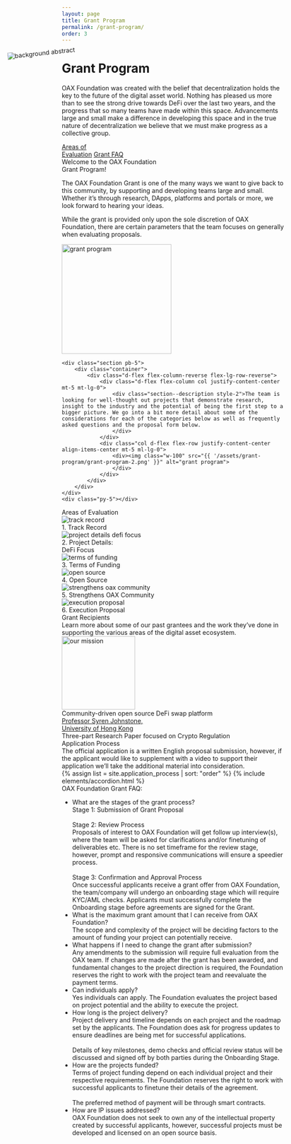 ```yaml
---
layout: page
title: Grant Program
permalink: /grant-program/
order: 3
---
```

<div class="container d-flex flex-column">
    <div class="d-flex d-flex flex-column flex-lg-row row flex-grow-1" style="z-index: 1;">
        <h1 class="page-title blue1 col">
            <div class="animate__animated animate__fadeInUp">Grant Program
            </div> 
        </h1>
        <p class="page-subheading col font-18 black2">OAX Foundation was created with the belief that decentralization holds the key to the future of the digital asset world. Nothing has pleased us more than to see the strong drive towards DeFi over the last two years, and the progress that so many teams have made within this space. Advancements large and small make a difference in developing this space and in the true nature of decentralization we believe that we must make progress as a collective group.
        </p>
    </div>
    <div class="d-none d-lg-flex flex-row flex-wrap anchors w-50 align-items-center" style="z-index: 1;">
        <a href="#areas-of-evaluation" class="mr-5 go-to-anchor">Areas&nbsp;of<br/>Evaluation</a>
        <a href="#faq" class="mr-4 go-to-anchor">Grant FAQ</a>
    </div>
    <img src="{{ '/assets/deco.3.png' | prepend: site.url }}" alt="background abstract" 
        class="d-none d-lg-block"
        style="pointer-events: none; position: absolute; transform: rotate(-6deg) translate(130px, -234px); left: 0;">
</div>
<div id="welcome" class="bg-white pt-5 mt-5 sections">
    <div class="section py-5">
        <div class="container">
            <div class="d-flex flex-column-reverse flex-lg-row row">
                <div class="d-flex flex-column col mt-5 mt-lg-0">
                    <div class="d-flex flex-row">
                        <div class="section--title style-2 mr-2">Welcome to the OAX Foundation</div>
                    </div>
                    <div class="d-flex flex-row align-items-center mb-4">
                        <div class="section--title style-2 mr-4">Grant Program!</div>
                        <div class="line mt-1 mt-lg-2"></div>
                    </div>
                    <div class="section--description style-2 mt-4">
                        <p class="mb-4">The OAX Foundation Grant is one of the many ways we want to give back to this community, by supporting and developing teams large and small. Whether it’s through research, DApps, platforms and portals or more, we look forward to hearing your ideas.</p>
                        <p>While the grant is provided only upon the sole discretion of OAX Foundation, there are certain parameters that the team focuses on generally when evaluating proposals.</p>
                    </div>
                </div>
                <div class="col d-flex flex-row justify-content-center align-items-center mt-5 ml-lg-0">
                    <div>
                        <img width="248px" src="{{ '/assets/grant-program/grant-program.png' }}" alt="grant program">
                    </div>
                </div>
            </div>
        </div>
    </div>

    <div class="section pb-5">
        <div class="container">            
            <div class="d-flex flex-column-reverse flex-lg-row-reverse">
                <div class="d-flex flex-column col justify-content-center mt-5 mt-lg-0">
                    <div class="section--description style-2">The team is looking for well-thought out projects that demonstrate research, insight to the industry and the potential of being the first step to a bigger picture. We go into a bit more detail about some of the considerations for each of the categories below as well as frequently asked questions and the proposal form below.
                    </div>
                </div>
                <div class="col d-flex flex-row justify-content-center align-items-center mt-5 ml-lg-0">
                    <div><img class="w-100" src="{{ '/assets/grant-program/grant-program-2.png' }}" alt="grant program">
                    </div>
                </div>
            </div>
        </div>
    </div>
    <div class="py-5"></div>
</div>
<div id="areas-of-evaluation" class="sections py-5">
    <div></div>
    <div class="container section my-5">
        <div class="d-flex flex-row">
            <div class="d-flex flex-column col mt-5 mt-lg-0 mb-4 ">
                <div class="d-flex flex-row align-items-center">
                    <div class="section--title mr-2">Areas&nbsp;of&nbsp;Evaluation
                    </div>
                    <div class="line"></div>
                </div>
                <div class="d-flex flex-row flex-wrap mt-5 mt-lg-0">
                    <div class="col-6 col-lg-4 text-center mb-5">
                        <img class="col-11 col-lg-6" src="{{ '/assets/grant-program/areas-of-evaluation/track-record.png' }}" alt="track record">
                        <div class="icon--caption">1. Track Record</div>
                    </div>
                    <div class="col-6 col-lg-4 text-center mb-5">
                        <img class="col-11 col-lg-6" src="{{ '/assets/grant-program/areas-of-evaluation/project-details-defi-focus.png' }}" alt="project details defi focus">
                        <div class="icon--caption">2. Project Details:<br/>DeFi Focus</div>
                    </div>
                    <div class="col-6 col-lg-4 text-center mb-5">
                        <img class="col-11 col-lg-6" src="{{ '/assets/grant-program/areas-of-evaluation/terms-of-funding.png' }}" alt="terms of funding">
                        <div class="icon--caption">3. Terms of Funding</div>
                    </div>
                    <div class="col-6 col-lg-4 text-center mb-5">
                        <img class="col-11 col-lg-6" src="{{ '/assets/grant-program/areas-of-evaluation/open-source.png' }}" alt="open source">
                        <div class="icon--caption">4. Open Source</div>
                    </div>
                    <div class="col-6 col-lg-4 text-center mb-5">
                        <img class="col-11 col-lg-6" src="{{ '/assets/grant-program/areas-of-evaluation/strengthens-oax-community.png' }}" alt="strengthens oax community">
                        <div class="icon--caption">5. Strengthens OAX Community</div>
                    </div>
                    <div class="col-6 col-lg-4 text-center mb-5">
                        <img class="col-11 col-lg-6" src="{{ '/assets/grant-program/areas-of-evaluation/execution-proposal.png' }}" alt="execution proposal">
                        <div class="icon--caption">6. Execution Proposal</div>
                    </div>
                </div>
            </div>
        </div>
    </div>
</div>
<div id="grant-recipients" class="sections py-5">
    <div></div>
    <div class="container section my-5">
        <div>
            <div class="col-12 col-lg-6 d-flex flex-column mt-5 mt-lg-0 mb-4">
                <div class="d-flex flex-row align-items-center">
                    <div class="section--title mr-4">Grant Recipients</div>
                    <div class="line"></div>
                </div>
            </div>
        </div>
        <div class="py-3"></div>
        <div class="d-flex flex-column flex-lg-row">
            <div class="col-12 col-lg-4 pr-0 pr-lg-5 mb-5 bm-lg-0">
                <div class="section--description">Learn more about some of our past grantees and the work they’ve done in supporting the various areas of the digital asset ecosystem.
                </div>
            </div>
            <div class="col-12 col-lg-4 d-flex flex-column gradient12 p-5 mr-5 text-center mb-5 mb-lg-0">
                <div>
                    <a href="https://www.oax.org/2020/12/28/OAX-Foundation-Announces-Grant-to-IJS-Technologies.html">
                        <img width="166px" src="{{ '/assets/grant-program/IJS_Techologies_Logo_20190218_Black text_Tech_Font_IJS.Works_Gradient_1 copy_IJS-1.png' }}" alt="our mission">
                    </a>
                </div>
                <div class="font-14 pt-5 mt-5">Community-driven open source DeFi swap platform</div>
            </div>
            <div class="col-12 col-lg-4 d-flex flex-column gradient12 p-5 text-center">
                <div>
                    <a href="https://www.oax.org/resources/">
                        <div class="font-26 font-weight-bold">Professor Syren Johnstone,</div>
                        <div class="font-18 blue1">University of Hong Kong</div>
                    </a>
                </div>
                <div class="font-14 pt-5 mt-5">Three-part Research Paper focused on Crypto Regulation</div>
            </div>
        </div>
    </div>
</div>
<div class="py-5">
    <div class="container my-5">
        <div class="row">
            <div class="offset-0 offset-lg-1 col-12 col-lg-10">
                <div class="group corner1 box-shadow4">
                    <div class="group--title border-bottom px-3 px-lg-5 pb-3 pt-3">Application Process
                    </div>
                    <div class="px-3 px-lg-5 py-3 black2 font-18">The official application is a written English proposal submission, however, if the applicant would like to supplement with a video to support their application we’ll take the additional material into consideration. 
                    </div>
                    <div class="pb-2 pt-4 px-3 px-lg-5">
                        {% assign list = site.application_process | sort: "order" %}
                        {% include elements/accordion.html %}
                    </div>
                </div>
            </div>
        </div>
    </div>
</div>
<div id="faq" class="py-5 sections">
    <div></div>
    <div class="container section my-5">
        <div class="section--title mb-5">OAX Foundation Grant FAQ:
        </div>
        <div class="mt-5">
            <ul>
                <li class="blue-arrow">
                    <div class="list--title">What are the stages of the grant process?</div>
                    <div class="list--content hide">
                        Stage 1: 	Submission of Grant Proposal
                        <br/><br/>Stage 2:	Review Process
                        <br/>Proposals of interest to OAX Foundation will get follow up interview(s), where the team will be asked for clarifications and/or finetuning of deliverables etc. 
                        There is no set timeframe for the review stage, however, prompt and responsive communications will ensure a speedier process.
                        <br/><br/>Stage 3:	Confirmation and Approval Process
                        <br/>Once successful applicants receive a grant offer from OAX Foundation, the team/company will undergo an onboarding stage which will require KYC/AML checks. Applicants must successfully complete the Onboarding stage before agreements are signed for the Grant.                         
                    </div>
                </li>
                <li class="blue-arrow">
                    <div class="list--title">What is the maximum grant amount that I can receive from OAX Foundation?</div>
                    <div class="list--content hide">
                        The scope and complexity of the project will be deciding factors to the amount of funding your project can potentially receive. 
                    </div>
                </li>
                <li class="blue-arrow">
                    <div class="list--title">What happens if I need to change the grant after submission?</div>
                    <div class="list--content hide">
                        Any amendments to the submission will require full evaluation from the OAX team. If changes are made after the grant has been awarded, and fundamental changes to the project direction is required, the Foundation reserves the right to work with the project team and reevaluate the payment terms. 
                    </div>
                </li>
                <li class="blue-arrow">
                    <div class="list--title">Can individuals apply?</div>
                    <div class="list--content hide">
                        Yes individuals can apply. The Foundation evaluates the project based on project potential and the ability to execute the project. 
                    </div>
                </li>
                <li class="blue-arrow">
                    <div class="list--title">How long is the project delivery?</div>
                    <div class="list--content hide">
                        Project delivery and timeline depends on each project and the roadmap set by the applicants. The Foundation does ask for progress updates to ensure deadlines are being met for successful applications.
                        <br/><br/>Details of key milestones, demo checks and official review status will be discussed and signed off by both parties during the Onboarding Stage.
                    </div>
                </li>
                <li class="blue-arrow">
                    <div class="list--title">How are the projects funded?</div>
                    <div class="list--content hide">
                        Terms of project funding depend on each individual project and their respective requirements. The Foundation reserves the right to work with successful applicants to finetune their details of the agreement. 
                        <br/><br/>The preferred method of payment will be through smart contracts. 
                    </div>
                </li>
                <li class="blue-arrow">
                    <div class="list--title">How are IP issues addressed?</div>
                    <div class="list--content hide">
                        OAX Foundation does not seek to own any of the intellectual property created by successful applicants, however, successful projects must be developed and licensed on an open source basis.
                    </div>
                </li>
            </ul>
        </div>
    </div>
</div>